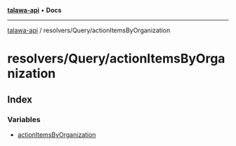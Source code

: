[**talawa-api**](../../../README.md) • **Docs**

***

[talawa-api](../../../modules.md) / resolvers/Query/actionItemsByOrganization

# resolvers/Query/actionItemsByOrganization

## Index

### Variables

- [actionItemsByOrganization](variables/actionItemsByOrganization.md)
